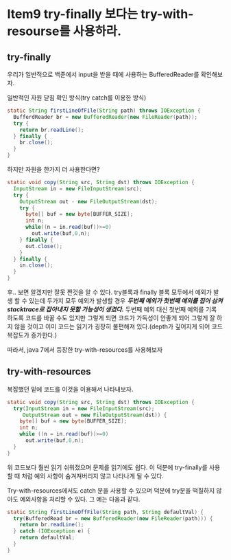 # Item9 try-finally 보다는 try-with-resourse를 사용하라.

## try-finally

우리가 일반적으로 백준에서 input을 받을 때에 사용하는 BufferedReader를 확인해보자.

일반적인 자원 닫침 확인 방식(try catch를 이용한 방식)

```java
static String firstLineOfFile(String path) throws IOException {
  BufferdReader br = new BufferedReader(new FileReader(path));
  try {
    return br.readLine();
  } finally {
    br.close();
  }
}
```

하지만 자원을 한가지 더 사용한다면?

```java
static void copy(String src, String dst) throws IOException {
  InputStream in = new FileInputStream(src);
  try {
    OutputStream out - new FileOutputStream(dst);
    try {
      byte[] buf = new byte[BUFFER_SIZE];
      int n;
      while((n = in.read(buf))>=0)
        out.write(buf,0,n);
    } finally {
      out.close();
    }
  } finally {
    in.close();
  }
}
```

후.. 보면 알겠지만 잘못 짠것을 알 수 있다. try블록과 finally 블록 모두에서 예외가 발생 할 수 있는데 두가지 모두 예외가 발생할 경우 *__두번째 예외가 첫번째 예외를 집어 삼켜 stacktrace로 잡아내지 못할 가능성이 생겼다.__* 두번째 예외 대신 첫번째 예외를 기록 하도록 코드를 바꿀 수도 있지만 그렇게 되면 코드가 가독성이 안좋게 되어 그렇게 잘 하지 않을 것이고 이미 코드는 읽기가 굉장히 불편해져 있다.(depth가 깊어지게 되어 코드 복잡도가 증가한다.)

따라서, java 7에서 등장한 try-with-resources를 사용해보자



## try-with-resources

복잡했던 밑에 코드를 이것을 이용해서 나타내보자.

```java
static void copy(String src, String dst) throws IOException {
  try(InputStream in = new FileInputStream(src);
     OutputStream out = new FileOutputStream(dst)) {
    byte[] buf = new byte[BUFFER_SIZE];
    int n;
    while ((n = in.read(buf))>=0)
      out.write(buf,0,n);
  }
}
```

위 코드보다 훨씬 읽기 쉬워졌으며 문제를 읽기에도 쉽다. 이 덕분에 try-finally를 사용할 때 처럼 예외 사항이 숨겨져버리지 않고 나타나게 될 수 있다.

Try-with-resources에서도 catch 문을 사용할 수 있으며 덕분에 try문을 떡칠하지 않아도 예외사항을 처리할 수 있다. 그 예는 다음과 같다.

```java
static String firstLineOffFile(String path, String defaultVal) {
  try(BufferedRead br = new BufferedReader(new FileReader(path))) {
    return br.readLine();
  } catch (IOException e) {
    return defaultVal;
  }
}
```

